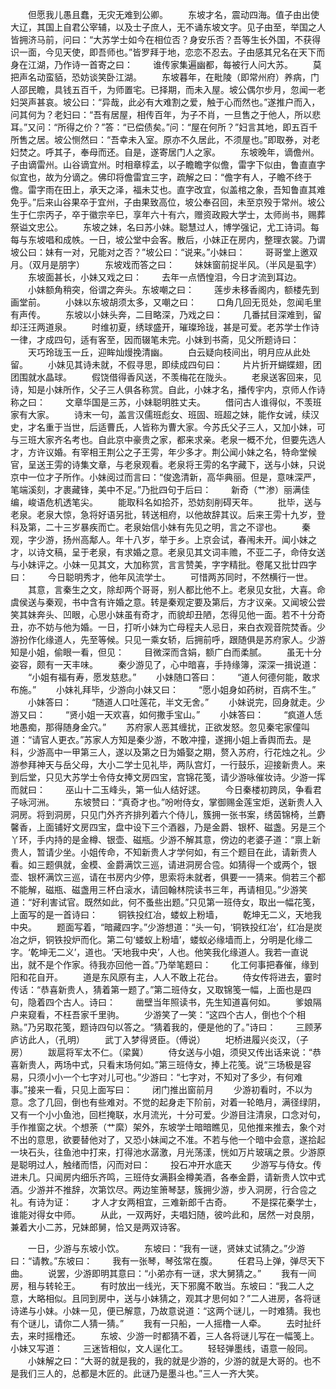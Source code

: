 <!-- { "loadSidebar": true } -->
　　但愿我儿愚且蠢，无灾无难到公卿。
　　东坡才名，震动四海。值子由出使大辽，其国上自君公宰辅，以及士子庶人，无不诵东坡文字。见子由至，举国之人皆拥济马前，问曰：“大苏学士如今在相位否？身安乐否？吾等生长外国，不获得识一面，今见天使，即吾师也。”皆罗拜于地，恋恋不忍去。子由感其兄名在天下而身在江湖，乃作诗一首寄之曰：
　　谁传家集遍幽都，每被行人问大苏。
　　莫把声名动蛮貊，恐妨谈笑卧江湖。
　　东坡暮年，在毗陵（即常州府）养病，门人邵民瞻，具钱五百千，为师置宅。已择期，而未入屋。坡公偶尔步月，忽闻一老妇哭声甚哀。坡公曰：“异哉，此必有大难割之爱，触于心而然也。”遂推户而入，问其何为？老妇曰：“吾有居屋，相传百年，为子不肖，一旦售之于他人，所以悲耳。”又问：“所得之价？”答：“已偿债矣。”问：“屋在何所？”妇言其地，即五百千所售之居。坡公恻然曰：“吾幸未入室。原亦不久居此，不须屋也。”即取券，对老妇焚之。呼其子，奉母而还。自是，遂寄居门人之家。
　　东坡晚年，谪儋州。子由谪雷州。山谷谪宜州。时相章椁孟，以子瞻瞻字似儋，雷字下似由，鲁直直字似宜也，故为分谪之。佛印将儋雷宜三字，疏解之曰：“儋字有人，子瞻不终于儋。雷字雨在田上，承天之泽，福未艾也。直字改宜，似盖棺之象，吾知鲁直其难免乎。”后来山谷果卒于宜州，子由果致高位，坡公奉召回，未至京殁于常州。坡公生于仁宗丙子，卒于徽宗辛巳，享年六十有六，赠资政殿大学士，太师尚书，赐葬祭谥文忠公。
　　东坡之妹，名曰苏小妹。聪慧过人，博学强记，尤工诗词。每每与东坡唱和成帙。一日，坡公堂中会客。散后，小妹正在房内，整理衣裳。乃谓坡公曰：妹有一对，兄能对之否？”坡公曰：“说来。”小妹曰：
　　哥哥堂上邀双月。（双月是朋字）
　　东坡戏而答之曰：
　　妹妹窗前捉半风。（半风是虱字）
　　东坡面甚长，小妹又戏之曰：
　　去年一点恓惶泪，今日才流到耳边。
　　小妹额角稍突，俗谓之奔头。东坡嘲之曰：
　　莲步未移香阁内，额楼先到画堂前。
　　小妹以东坡胡须太多，又嘲之曰：
　　口角几回无觅处，忽闻毛里有声传。
　　东坡以小妹头奔，二目略深，乃戏之曰：
　　几番拭目深难到，留却汪汪两道泉。
　　时维初夏，绣球盛开，璀璨玲珑，甚是可爱。老苏学士作诗一律，才成四句，适有客至，因而辍笔未完。小妹到书斋，见父所题诗曰：
　　天巧玲珑玉一丘，迎眸灿熳挽清幽。
　　白云疑向枝间出，明月应从此处留。
　　小妹见其诗未就，不假寻思，即续成四句曰：
　　片片折开蝴蝶翅，团团围就水晶球。
　　假饶借得香风送，不羡梅花在陇头。
　　老泉送客回来，见诗，知是小妹所作，父子三人俱各称赏。自此，小妹才名，播传宇内，京师人作诗称之曰：
　　文章华国是三苏，小妹聪明胜丈夫。
　　借问古人谁得似，不羡班家有大家。
　　诗末一句，盖言汉儒班彪女、班固、班超之妹，能作女诫，续汉史，才名重于当世，后适曹氏，人皆称为曹大家。今苏氏父子三人，又加小妹，可与三班大家齐名考也。自此京中豪贵之家，都来求亲。老泉一概不允，但要先选人才，方许议婚。有宰相王荆公之子王雱，年少多才。荆公闻小妹之名，特命堂候官，呈送王雱的诗集文章，与老泉观看。老泉将王雱的名字藏下，送与小妹，只说京中一位才子所作。小妹阅过而言曰：“俊逸清新，高华典丽。但是，意味深严，笔端溪刻，才裹藏锋，美中不足。”乃批四句于后曰：
　　新奇（艹渗）丽满佳编，峻语危机透笔尖。
　　能取科名如拾芥，恐妨刻削碍天年。
　　批毕，送与老泉。老泉大惊，急将好语另批，转送相府，以他故辞其议。后来王雱十九岁，登科及第，二十三岁暴疾而亡。老泉始信小妹有先见之明，言之不谬也。
　　秦观，字少游，扬州高鄅人。年十八岁，举于乡。上京会试，春闱未开。闻小妹之才，以诗文稿，呈于老泉，有求婚之意。老泉见其文词丰赡，不亚二子，命侍女送与小妹评之。小妹一见其文，大加称赏，言言赞美，字字精批。卷尾又批廿四字曰：
　　今日聪明秀才，他年风流学士。
　　可惜两苏同时，不然横行一世。
　　其意，言秦生之文，除却两个哥哥，别人都比他不上。老泉见女批，大喜。命虞侯送与秦观，书中含有许婚之意。转是秦观定要及第后，方才议亲。又闻坡公尝笑其妹奔头、凹眼，心思小妹虽有奇才，而貌却丑陋，怎得见他一面。若不十分奇丑，亦不妨与他为婚。一日，打听小妹为亡母程夫人忌日，来白衣观音院焚香。少游扮作化缘道人，先至等候。只见一乘女轿，后拥前呼，跟随俱是苏府家人。少游知是小姐，偷眼一看，但见：
　　目微深而含娟，额广白而柔腻。
　　虽无十分姿容，颇有一天丰味。
　　秦少游见了，心中暗喜，手持缘簿，深深一揖说道：
　　“小姐有福有寿，愿发慈悲。”
　　小妹随口答曰：
　　“道人何德何能，敢求布施。”
　　小妹礼拜毕，少游向小妹又曰：
　　“愿小姐身如药树，百病不生。”
　　小妹答曰：
　　“随道人口吐莲花，半文无舍。”
　　小妹说完，回身就走。少游又曰：
　　“贤小姐一天欢喜，如何撒手宝山。”
　　小妹答曰：
　　“疯道人恁地愚痴，那得随身金穴。”
　　苏府家人恶其缠扰，正欲发怒。忽见秦宅家僮叫道：“请官人更衣。”苏家人方知是秦少游，不敢冲撞，遂拥小姐上香舆而去。是科，少游高中一甲第三人，遂以及第之日为婚娶之期，赘入苏府，行花烛之礼。少游参拜神天与岳父母，大小二学士见礼毕，两队宫灯，一行鼓乐，迎接新贵人。来到后堂，只见大苏学士令侍女捧文房四宝，宫锦花笺，请少游咏催妆诗。少游一挥而就曰：
　　巫山十二玉峰头，第一仙人结好逑。
　　今日秦楼初跨凤，争看君子咏河洲。
　　东坡赞曰：“真奇才也。”吩咐侍女，掌御赐金莲宝炬，送新贵人入洞房。将到洞房，只见门外齐齐排列着六个侍儿，簇拥一张书案，绣茵锦椅，兰麝馨香，上面铺好文房四宝，盘中设下三个酒器，乃是金爵、银杯、磁盏。另是三个丫环，手内持的是金樽、银壶、磁瓶。少游不解其意，傍边的老婆子道：“禀上新贵人，暂请少坐。小姐传命，不知新贵人才学何如，有三个题目在此，请新贵人看。如三题俱就，金模、金爵满饮三巡，请进洞房合卺。如猜得一个或两个，银壶、银杯满饮三巡，请在书房内少停，思索将未就者，俱要一一猜来。倘若三个都不能解，磁瓶、磁盏用三杯白滚水，请回翰林院读书三年，再请相见。”少游笑道：“好利害试官。既然如此，何不蚤些出题。”只见第一班侍女，取出一幅花笺，上面写的是一首诗曰：
　　铜铁投红冶，蝼蚁上粉墙，
　　乾坤无二义，天地我中央。
　　题面写着，“暗藏四字。”少游想道：“头一句，‘铜铁投红冶’，红冶是炭冶之炉，铜铁投炉而化。第二句‘蝼蚁上粉墙’，蝼蚁必缘墙而上，分明是化缘二字。‘乾坤无二义’，道也。‘天地我中央’，人也。他笑我化缘道人。我若一直说出，就不是个作家。待我亦回他一首。”乃举笔题曰：
　　化工何事把春催，缘到阳和花自开。
　　道是东风原有主，人人不敢上花台。
　　侍女传将进去，霎时传话：“恭喜新贵人，猜着第一题了。”第二班侍女，又取锦笺一幅，上面也是四句，隐着四个古人。诗曰：
　　凿壁当年照读书，先生知道喜何如。
　　爹娘隔户来窥看，不枉吾家千里驹。
　　少游笑了一笑：“这四个古人，倒也个个相熟。”乃另取花笺，题诗四句以答之。“猜着我的，便是他的了。”诗曰：
　　三顾茅庐访此人，（孔明）
　　武丁入梦得贤臣。（傅说）
　　圯桥进履兴炎汉，（子房）
　　跋扈将军太不仁。（梁冀）
　　侍女送与小姐，须臾又传出话来说：“恭喜新贵人，两场中式，只看末场何如。”第三班侍女，捧上花笺。说“三场极是容易，只须小小一个七字对儿可也。”少游曰：“七字对，不知对了多少，有何难事。”接来一看，只见上面写曰：
　　闭门推出窗前月
　　少游初看时，不以为意。念了几回，倒也有些难对。不觉的起身走下阶前，对着一轮皓月，满径绿阴，又有一个小小鱼池，回栏掩联，水月流光，十分可爱。少游目注清泉，口念对句，手作推窗之状。个想荼（艹縻）架外，东坡学士暗暗瞧见，见他推来推去，象个对不出的意思，欲要替他对了，又恐小妹闻之不准。不若与他一个暗中会意，遂拾起一块石头，往鱼池中打来，打得池水潺激，月光荡漾，恍如万片玻璃之景。少游原是聪明过人，触绪而悟，闪而对曰：
　　投石冲开水底天
　　少游写与侍女。传进未几。只闻房内细乐齐鸣，三班侍女满斟金樽美酒，各奉金爵，请新贵人饮中式酒。少游并不推辞，次第饮尽。两边笙箫琴瑟，簇拥少游，步入洞房，行合卺之礼。有诗为证：
　　才人才女两相宜，三难新郎千古奇。
　　不是探花秦学士，谁能对得女中师。
　　从此，一双两好，夫唱妇随，彼吟此和，居然一对良朋，兼着大小二苏，兄妹郎舅，恰又是两双诗客。

　　一日，少游与东坡小饮。
　　东坡曰：“我有一谜，贤妹丈试猜之。”少游曰：“请教。”东坡曰：
　　我有一张琴，琴弦常在腹。
　　任君马上弹，弹尽天下曲。
　　说罢，少游即明其意曰：“小弟亦有一谜，求大舅猜之。”
　　我有一间房，租与转轮王。
　　有时放出一线光，天下邪魔不敢当。东坡曰：“我二人之意，大略相似。且同到房中，送与小妹猜之，观其才思何如？”二人进房，各将谜诗递与小妹。小妹一见，便已解意，乃故意说道：“这两个谜儿，一时难猜。我也有个谜儿，请你二人猜一猜。”
　　我有一只船，一人摇橹一人牵。
　　去时扯纤去，来时摇橹还。
　　东坡、少游一时都猜不着，三人各将谜儿写在一幅笺上。小妹又写道：
　　三迷皆相似，文人逞化工。
　　轻轻弹墨线，语意一般同。
　　小妹解之曰：“大哥的就是我的，我的就是少游的，少游的就是大哥的。也不是我们三人的，总都是木匠的。此谜乃是墨斗也。”三人一齐大笑。


